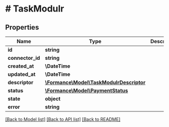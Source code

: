 # # TaskModulr

## Properties

Name | Type | Description | Notes
------------ | ------------- | ------------- | -------------
**id** | **string** |  | [optional]
**connector_id** | **string** |  | [optional]
**created_at** | **\DateTime** |  | [optional]
**updated_at** | **\DateTime** |  | [optional]
**descriptor** | [**\Formance\Model\TaskModulrDescriptor**](TaskModulrDescriptor.md) |  | [optional]
**status** | [**\Formance\Model\PaymentStatus**](PaymentStatus.md) |  | [optional]
**state** | **object** |  | [optional]
**error** | **string** |  | [optional]

[[Back to Model list]](../../README.md#models) [[Back to API list]](../../README.md#endpoints) [[Back to README]](../../README.md)
